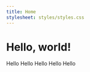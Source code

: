 ```yaml
---
title: Home
stylesheet: styles/styles.css
---
```


# Hello, world!

Hello 
Hello 
Hello 
Hello 
Hello 
